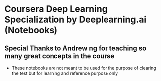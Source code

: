 # Coursera Deep Learning Specialization by Deeplearning.ai (Notebooks)

## Special Thanks to Andrew ng for teaching so many great concepts in the course


* These notebooks are not meant to be used for the purpose of clearing the test but for learning and reference purpose only



